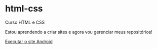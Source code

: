 # html-css
 Curso HTML e CSS 

 Estou aprendendo a criar sites e agora vou gerenciar meus repositórios!

<a href="https://GuiSant8s.github.io/html-css/desafios/d010/android.html">Executar o site Android</a>
